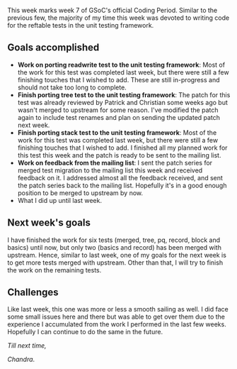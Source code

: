 This week marks week 7 of GSoC's official Coding Period. Similar to the previous few, the majority of my time this week was devoted to writing code for the reftable tests in the unit testing framework.

## Goals accomplished
- **Work on porting readwrite test to the unit testing framework**: Most of the work for this test was completed last week, but there were still a few finishing touches that I wished to add. These are still in-progress and should not take too long to complete.
- **Finish porting tree test to the unit testing framework**: The patch for this test was already reviewed by Patrick and Christian some weeks ago but wasn't merged to upstream for some reason. I've modified the patch again to include test renames and plan on sending the updated patch next week.
- **Finish porting stack test to the unit testing framework**: Most of the work for this test was completed last week, but there were still a few finishing touches that I wished to add. I finished all my planned work for this test this week and the patch is ready to be sent to the mailing list.
- **Work on feedback from the mailing list**: I sent the patch series for merged test migration to the mailing list this week and received feedback on it. I addressed almost all the feedback received, and sent the patch series back to the mailing list. Hopefully it's in a good enough position to be merged to upstream by now.
- What I did up until last week.

## Next week's goals
I have finished the work for six tests (merged, tree, pq, record, block and basics) until now, but only two (basics and record) has been merged with upstream. Hence, similar to last week, one of my goals for the next week is to get more tests merged with upstream. Other than that, I will try to finish the work on the remaining tests.

## Challenges
Like last week, this one was more or less a smooth sailing as well. I did face some small issues here and there but was able to get over them due to the experience I accumulated from the work I performed in the last few weeks. Hopefully I can continue to do the same in the future.

_Till next time,_

_Chandra_.
